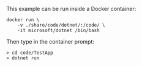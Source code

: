 This example can be run inside a Docker container:

````
docker run \
    -v ./share/code/dotnet/:/code/ \
    -it microsoft/dotnet /bin/bash
````

Then type in the container prompt:

    > cd code/TestApp
    > dotnet run



